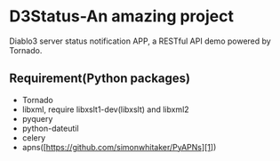 # D3Status-An amazing project

Diablo3 server status notification APP, a RESTful API demo powered by Tornado.

## Requirement(Python packages)

 - Tornado
 - libxml, require libxslt1-dev(libxslt) and libxml2
 - pyquery
 - python-dateutil
 - celery
 - apns([https://github.com/simonwhitaker/PyAPNs][1])


  [1]: https://github.com/simonwhitaker/PyAPNs
